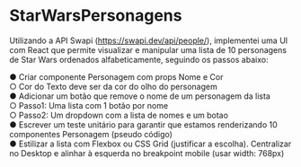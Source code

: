 # StarWarsPersonagens
Utilizando a API Swapi (https://swapi.dev/api/people/), implementei uma UI com React que permite visualizar e manipular uma lista de 10 personagens de Star Wars ordenados alfabeticamente, seguindo os passos abaixo:

●	Criar componente Personagem com props Nome e Cor
<br>
  ○	Cor do Texto deve ser da cor do olho do personagem
<br>
●	Adicionar um botão que remove o nome de um personagem da lista
<br>
  ○	Passo1: Uma lista com 1 botão por nome
<br>
  ○	Passo2: Um dropdown com a lista de nomes e um botao
<br>
●	Escrever um teste unitário para garantir que estamos renderizando 10 componentes Personagem (pseudo código)
<br>
●	Estilizar a lista com Flexbox ou CSS Grid (justificar a escolha). Centralizar no Desktop e alinhar à esquerda no breakpoint mobile (usar width: 768px)
